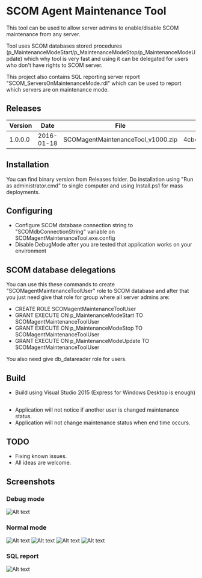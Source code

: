 # SCOM Agent Maintenance Tool
This tool can be used to allow server admins to enable/disable SCOM maintenance from any server.

Tool uses SCOM databases stored procedures (p_MaintenanceModeStart/p_MaintenanceModeStop/p_MaintenanceModeUpdate) which why tool is very fast and using it can be delegated for users who don't have rights to SCOM server.

This project also contains SQL reporting server report "SCOM_ServersOnMaintenanceMode.rdl" which can be used to report which servers are on maintenance mode.

## Releases
| Version | Date       | File                               | MD5 hash                         |
|---------|------------|------------------------------------|----------------------------------|
| 1.0.0.0 | 2016-01-18 | SCOMagentMaintenanceTool_v1000.zip | 4cb4dd2146cab6463ede5023a2776d8f |

## Installation
You can find binary version from Releases folder.
Do installation using "Run as administrator.cmd" to single computer and using Install.ps1 for mass deployments.

## Configuring
* Configure SCOM database connection string to "SCOMdbConnectionString" variable on SCOMagentMaintenanceTool.exe.config
* Disable DebugMode after you are tested that application works on your environment

## SCOM database delegations
You can use this these commands to create "SCOMagentMaintenanceToolUser" role to SCOM database and after that you just need give that role for group where all server admins are:
* CREATE ROLE SCOMagentMaintenanceToolUser
* GRANT EXECUTE ON p_MaintenanceModeStart TO SCOMagentMaintenanceToolUser
* GRANT EXECUTE ON p_MaintenanceModeStop TO SCOMagentMaintenanceToolUser
* GRANT EXECUTE ON p_MaintenanceModeUpdate TO SCOMagentMaintenanceToolUser

You also need give db_datareader role for users.

## Build
* Build using Visual Studio 2015 (Express for Windows Desktop is enough)

##
* Application will not notice if another user is changed maintenance status.
* Application will not change maintenance status when end time occurs.

## TODO
* Fixing known issues.
* All ideas are welcome.

## Screenshots
### Debug mode
![Alt text](https://raw.githubusercontent.com/olljanat/SCOMagentMaintenanceTool/master/Screenshots/DebugMode.PNG "Debug mode")
### Normal mode
![Alt text](https://raw.githubusercontent.com/olljanat/SCOMagentMaintenanceTool/master/Screenshots/NormalMode_after_start.PNG "Normal mode after start")
![Alt text](https://raw.githubusercontent.com/olljanat/SCOMagentMaintenanceTool/master/Screenshots/NormalMode_maintenance_enabled.PNG "Normal mode maintenance enabled")
![Alt text](https://raw.githubusercontent.com/olljanat/SCOMagentMaintenanceTool/master/Screenshots/NormalMode_maintenance_updated.PNG "Normal mode maintenance updated")
![Alt text](https://raw.githubusercontent.com/olljanat/SCOMagentMaintenanceTool/master/Screenshots/NormalMode_maintenance_disabled.PNG "Normal mode maintenance disabled")
### SQL report
![Alt text](https://raw.githubusercontent.com/olljanat/SCOMagentMaintenanceTool/master/Screenshots/SQLreport.PNG "SQL report")